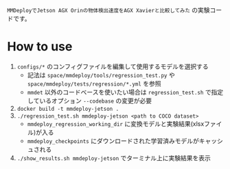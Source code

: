 `MMDeployでJetson AGX Orinの物体検出速度をAGX Xavierと比較してみた` の実験コードです。

# How to use
1. `configs/*` のコンフィグファイルを編集して使用するモデルを選択する
    - 記法は `space/mmdeploy/tools/regression_test.py` や `space/mmdeploy/tests/regression/*.yml` を参照
    - `mmdet` 以外のコードベースを使いたい場合は `regression_test.sh` で指定しているオプション `--codebase` の変更が必要
2. `docker build -t mmdeploy-jetson .`
3. `./regression_test.sh mmdeploy-jetson <path to COCO dataset>`
    - `mmdeploy_regression_working_dir` に変換モデルと実験結果(xlsxファイル)が入る
    - `mmdeploy_checkpoints` にダウンロードされた学習済みモデルがキャッシュされる
4. `./show_results.sh mmdeploy-jetson` でターミナル上に実験結果を表示